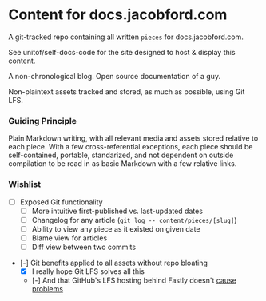 # Content for docs.jacobford.com

A git-tracked repo containing all written `pieces` for docs.jacobford.com.

See unitof/self-docs-code for the site designed to host & display this content.

A non-chronological blog. Open source documentation of a guy.

Non-plaintext assets tracked and stored, as much as possible, using Git LFS.

### Guiding Principle
Plain Markdown writing, with all relevant media and assets stored relative to each piece. With a few cross-referential exceptions, each piece should be self-contained, portable, standarized, and not dependent on outside compilation to be read in as basic Markdown with a few relative links.

### Wishlist
- [ ] Exposed Git functionality
  - [ ] More intuitive first-published vs. last-updated dates
  - [ ] Changelog for any article (`git log -- content/pieces/[slug]`)
  - [ ] Ability to view any piece as it existed on given date
  - [ ] Blame view for articles
  - [ ] Diff view between two commits
- [-] Git benefits applied to all assets without repo bloating
  - [x] I really hope Git LFS solves all this
  - [-] And that GitHub's LFS hosting behind Fastly doesn't [cause problems](https://github.com/vercel/vercel/discussions/3716#discussioncomment-348299)
